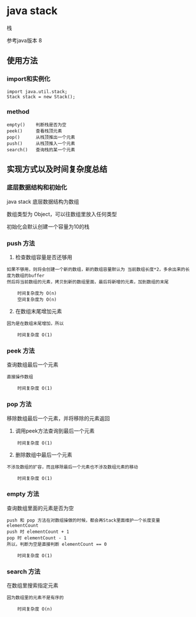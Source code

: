 # java stack
栈

参考java版本 8

## 使用方法
### import和实例化
```
import java.util.stack;
Stack stack = new Stack();
```

### method
```
empty()    判断栈是否为空
peek()     查看栈顶元素
pop()      从栈顶推出一个元素
push()     从栈顶推入一个元素
search()   查询栈的某一个元素
```

## 实现方式以及时间复杂度总结
### 底层数据结构和初始化
java stack 底层数据结构为数组

数组类型为 Object，可以往数组里放入任何类型

初始化会默认创建一个容量为10的栈

### push 方法
1. 检查数组容量是否还够用
```
如果不够用，则将会创建一个新的数组，新的数组容量默认为 当前数组长度*2，多余出来的长度为数组的buffer
然后将当前数组的元素，拷贝到新的数组里面，最后将新增的元素，加到数组的末尾

    时间复杂度为 O(n)
    空间复杂度为 O(n)
```
2. 在数组末尾增加元素
```
因为是在数组末尾增加，所以

    时间复杂度 O(1)
```

### peek 方法
查询数组最后一个元素
```
直接操作数组

    时间复杂度 O(1)
```

### pop 方法
移除数组最后一个元素，并将移除的元素返回
1. 调用peek方法查询到最后一个元素
```
    时间复杂度 O(1)
```
2. 删除数组中最后一个元素
```
不涉及数组的扩容，而且移除最后一个元素也不涉及数组元素的移动

    时间复杂度 O(1)
```

### empty 方法
查询数组里面的元素是否为空
```
push 和 pop 方法在对数组操做的时候，都会再Stack里面维护一个长度变量 elementCount
push 时 elementCount + 1
pop 时 elementCount - 1
所以，判断为空是直接判断 elementCount == 0

    时间复杂度 O(1)
```

### search 方法
在数组里搜索指定元素
```
因为数组里的元素不是有序的

    时间复杂度 O(n)
```


